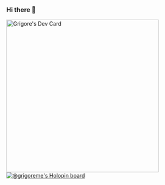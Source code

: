 ### Hi there 👋
<a href="https://app.daily.dev/grigoreme"><img src="https://api.daily.dev/devcards/ab50ee8935ef4ed1beb13c4147e868a8.png?r=sqr" width="400" alt="Grigore's Dev Card"/></a>
[![@grigoreme's Holopin board](https://holopin.io/api/user/board?user=grigoreme)](https://holopin.io/@grigoreme)


<!--
**grigoreme/grigoreme** is a ✨ _special_ ✨ repository because its `README.md` (this file) appears on your GitHub profile.

Here are some ideas to get you started:

- 🔭 I’m currently working on ...
- 🌱 I’m currently learning ...
- 👯 I’m looking to collaborate on ...
- 🤔 I’m looking for help with ...
- 💬 Ask me about ...
- 📫 How to reach me: ...
- 😄 Pronouns: ...
- ⚡ Fun fact: ...
-->
